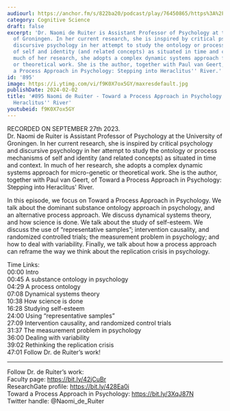 ```yaml
---
audiourl: https://anchor.fm/s/822ba20/podcast/play/76450865/https%3A%2F%2Fd3ctxlq1ktw2nl.cloudfront.net%2Fstaging%2F2023-8-27%2Ff08b5051-7cdf-7885-dced-b3d060c760db.m4a
category: Cognitive Science
draft: false
excerpt: 'Dr. Naomi de Ruiter is Assistant Professor of Psychology at the University
  of Groningen. In her current research, she is inspired by critical psychology and
  discursive psychology in her attempt to study the ontology or process mechanisms
  of self and identity (and related concepts) as situated in time and context. In
  much of her research, she adopts a complex dynamic systems approach for micro-genetic
  or theoretical work. She is the author, together with Paul van Geert, of Toward
  a Process Approach in Psychology: Stepping into Heraclitus'' River.'
id: '895'
image: https://i.ytimg.com/vi/f9K0X7ox5GY/maxresdefault.jpg
publishDate: 2024-02-02
title: '#895 Naomi de Ruiter - Toward a Process Approach in Psychology: Stepping into
  Heraclitus'' River'
youtubeid: f9K0X7ox5GY
---
```

<div class="timelinks">

RECORDED ON SEPTEMBER 27th 2023.  
Dr. Naomi de Ruiter is Assistant Professor of Psychology at the University of Groningen. In her current research, she is inspired by critical psychology and discursive psychology in her attempt to study the ontology or process mechanisms of self and identity (and related concepts) as situated in time and context. In much of her research, she adopts a complex dynamic systems approach for micro-genetic or theoretical work. She is the author, together with Paul van Geert, of Toward a Process Approach in Psychology: Stepping into Heraclitus' River.

In this episode, we focus on Toward a Process Approach in Psychology. We talk about the dominant substance ontology approach in psychology, and an alternative process approach. We discuss dynamical systems theory, and how science is done. We talk about the study of self-esteem. We discuss the use of “representative samples”; intervention causality, and randomized controlled trials; the measurement problem in psychology; and how to deal with variability. Finally, we talk about how a process approach can reframe the way we think about the replication crisis in psychology.

Time Links:  
<time>00:00</time> Intro  
<time>00:45</time> A substance ontology in psychology  
<time>04:29</time> A process ontology  
<time>07:08</time> Dynamical systems theory  
<time>10:38</time> How science is done  
<time>16:28</time> Studying self-esteem  
<time>24:00</time> Using “representative samples”  
<time>27:09</time> Intervention causality, and randomized control trials  
<time>31:37</time> The measurement problem in psychology  
<time>36:00</time> Dealing with variability  
<time>39:02</time> Rethinking the replication crisis  
<time>47:01</time> Follow Dr. de Ruiter’s work!

---

Follow Dr. de Ruiter’s work:  
Faculty page: https://bit.ly/42jCuBr  
ResearchGate profile: https://bit.ly/428Ea0i  
Toward a Process Approach in Psychology: https://bit.ly/3XqJ87N  
Twitter handle: @Naomi_de_Ruiter
</div>


